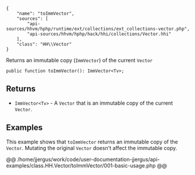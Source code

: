 ``` yamlmeta
{
    "name": "toImmVector",
    "sources": [
        "api-sources/hhvm/hphp/runtime/ext/collections/ext_collections-vector.php",
        "api-sources/hhvm/hphp/hack/hhi/collections/Vector.hhi"
    ],
    "class": "HH\\Vector"
}
```




Returns an immutable copy (` ImmVector `) of the current `` Vector ``




``` Hack
public function toImmVector(): ImmVector<Tv>;
```




## Returns




+ ` ImmVector<Tv> ` - A `` Vector `` that is an immutable copy of the current ``` Vector ```.




## Examples




This example shows that ` toImmVector ` returns an immutable copy of the `` Vector ``. Mutating the original ``` Vector ``` doesn't affect the immutable copy.







@@ /home/jjergus/work/code/user-documentation-jjergus/api-examples/class.HH.Vector/toImmVector/001-basic-usage.php @@
<!-- HHAPIDOC -->
